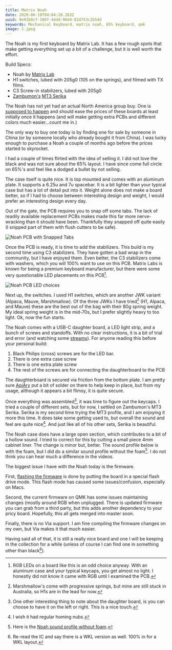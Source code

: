 ```yaml
---
title: Matrix Noah
date: 2020-06-10T04:04:28.263Z
uuid: 9e91b0cf-196f-44dd-96d4-82d753c2b5dd
keywords: Mechanical Keyboard, matrix noah, 65% keyboard, qmk
image: 1.jpeg
---
```


The Noah is my first keyboard by Matrix Lab. It has a few rough spots that make getting everything set up a bit of a challenge, but it is well worth the effort.

Build Specs:

- Noah by [Matrix Lab](https://matrix-lab.cn/)
- H1 switches, lubed with 205g0 (105 on the springs), and filmed with TX films.
- C3 Screw-in stabilizers, lubed with 205g0
- [Zambumon's](https://zambumon.com/) [MT3 Serika](https://drop.com/buy/drop-zambumon-mt3-serika-custom-keycap-set)

The Noah has not yet had an actual North America group buy. One is [supposed to happen](https://geekhack.org/index.php?topic=102300.0) and should ease the prices of these boards at least initially once it happens (and will make getting extra PCBs and different colors much easier...count me in.)

The only way to buy one today is by finding one for sale by someone in China (or by someone locally who already bought it from China). I was lucky enough to purchase a Noah a couple of months ago before the prices started to skyrocket.

I had a couple of times flirted with the idea of selling it. I did not love the black and was not sure about the 65% layout. I have since come full circle on 65%'s and feel like a dodged a bullet by not selling.

The case itself is quite nice. It is top mounted and comes with an aluminum plate. It supports a 6.25u and 7u spacebar. It is a bit lighter than your typical case but has a lot of detail put into it. Weight alone does not make a board better, so if I had to choose between interesting design and weight, I would prefer an interesting design every day.

Out of the gate, the PCB requires you to snap off some tabs. The lack of readily available replacement PCBs makes made this far more nerve-wracking than it should have been. Thankfully they snapped off quite easily (I snipped part of them with flush cutters to be safe).

![Noah PCB with Snapped Tabs](pcb_snaps.jpeg)

Once the PCB is ready, it is time to add the stabilizers. This build is my second time using C3 stabilizers. They have gotten a bad wrap in the community, but I have enjoyed them. Even better, the C3 stabilizers come with washers, which you will 100% want to use on this PCB. Matrix Labs is known for being a premium keyboard manufacturer, but there were some very questionable LED placements on this PCB[^pcbled].

![Noah PCB LED choices]( led_locations.jpeg)

Next up, the switches. I used H1 switches, which are another JWK variant (Alpaca, Mauve, Marshmallow). Of the three JWKs I have tried[^marsh] (H1, Alpaca, and Mauve) these are the best out of the bag with their 80g spring weight. My ideal spring weight is in the mid-70s, but I prefer slightly heavy to too light.
Ok, now the fun starts.

The Noah comes with a USB-C daughter board, a LED light strip, and a bunch of screws and standoffs. With no clear instructions, it is a bit of trial and error (and watching some [streams](https://www.youtube.com/watch?v=BVHEdCnBPaw)). For anyone reading this before your personal build:

1. Black Philips (cross) screws are for the LED bar.
2. There is one extra case screw
3. There is one extra plate screw
4. The rest of the screws are for connecting the daughterboard to the PCB

The daughterboard is secured via friction from the bottom plate. I am pretty sure [ApiAry](https://apiarykeyboards.com/) put a bit of solder on there to help keep in place, but from my usage, although it appears a bit flimsy, it is quite secure.

Once everything was assembled[^daughter], it was time to figure out the keycaps. I tried a couple of different sets, but for now, I settled on Zambumon's MT3 Serika. Serika is my second time trying the MT3 profile, and I am enjoying it more this time. It does take some getting used to, but overall the sound and feel are quite nice[^nubs]. And just like all of his other sets, Serika is beautiful.

The Noah case does have a large open section, which contributes to a bit of a hollow sound. I tried to correct for this by cutting a small piece 4mm cabinet liner. The change is minor but, better. The sound profile below is with the foam, but I did do a similar sound profile without the foam[^nofoam]. I do not think you can hear much a difference in the videos.

The biggest issue I have with the Noah today is the firmware.

First, [flashing the firmware](https://scottw.com/boards/flashing-matrix-labs-noah-mac/) is done by putting the board in a special flash drive mode. This flash mode has caused some issues/confusion, especially on Macs.

Second, the current firmware on QMK has some issues maintaining changes (mostly around RGB when unplugged. There is updated firmware you can grab from a third party, but this adds another dependency to your pricy board. Hopefully, this all gets merged into master soon.

Finally, there is no Via support. I am fine compiling the firmware changes on my own, but Via makes it that much easier.

Having said all of that, it is still a really nice board and one I will be keeping in the collection for a while (unless of course I can find one in something other than black[^wkl]).

[^pcbled]: RGB LEDs on a board like this is an odd choice anyway. With an aluminum case and your typical keycaps, you get almost no light. I honestly did not know it came with RGB until I examined the PCB.
[^wkl]: Re-read the IC and say there is a WKL version as well. 100% in for a WKL layout.
[^daughter]: One other interesting thing to note about the daughter board, is you can choose to have it on the left or right. This is a nice touch.
[^nofoam]: Here is the [Noah sound profile without foam](https://youtu.be/ro1cBp8PEQY).
[^nubs]: I wish it had regular homing nubs.
[^marsh]: Marshmallow's come with progressive springs, but mine are still stuck in Australia, so H1s are in the lead for now.
